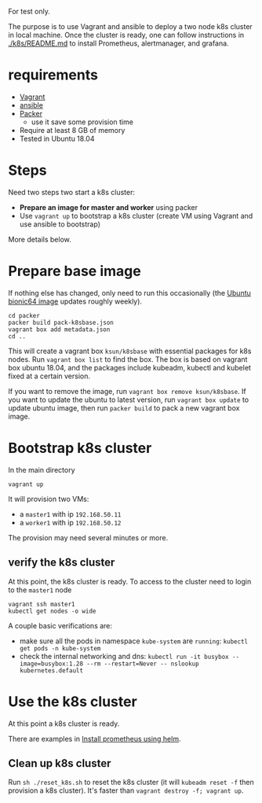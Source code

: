 For test only.

The purpose is to use Vagrant and ansible to deploy a two node k8s cluster in
local machine.  Once the cluster is ready, one can follow instructions in
[./k8s/README.md](./k8s/README.md) to install Prometheus, alertmanager, and
grafana.

# requirements
* [Vagrant](https://vagrantup.com/)
* [ansible](https://www.ansible.com/)
* [Packer](https://packer.io)
  - use it save some provision time
* Require at least 8 GB of memory
* Tested in Ubuntu 18.04

# Steps
Need two steps two start a k8s cluster:
* **Prepare an image for master and worker** using packer
* Use `vagrant up` to bootstrap a k8s cluster (create VM using Vagrant and use ansible to bootstrap)

More details below.

# Prepare base image

If nothing else has changed, only need to run this occasionally (the [Ubuntu
bionic64 image](https://app.vagrantup.com/ubuntu/boxes/bionic64) updates
roughly weekly).

```
cd packer
packer build pack-k8sbase.json
vagrant box add metadata.json
cd ..
```

This will create a vagrant box `ksun/k8sbase` with essential packages for k8s
nodes.  Run `vagrant box list` to find the box.  The box is based on vagrant box
ubuntu 18.04, and the packages include kubeadm, kubectl and kubelet fixed at a
certain version.

If you want to remove the image, run `vagrant box remove ksun/k8sbase`. If you
want to update the ubuntu to latest version, run `vagrant box update` to update
ubuntu image, then run `packer build` to pack a new vagrant box image.


# Bootstrap k8s cluster
In the main directory
```
vagrant up
```
It will provision two VMs:
- a `master1` with ip `192.168.50.11`
- a `worker1` with ip `192.168.50.12`

The provision may need several minutes or more.

## verify the k8s cluster
At this point, the k8s cluster is ready. To access to the cluster need to login
to the `master1` node
```
vagrant ssh master1
kubectl get nodes -o wide
```

A couple basic verifications are:
* make sure all the pods in namespace `kube-system` are `running`:
  `kubectl get pods -n kube-system`
* check the internal networking and dns: 
  `kubectl run -it busybox --image=busybox:1.28 --rm --restart=Never -- nslookup kubernetes.default`


# Use the k8s cluster
At this point a k8s cluster is ready.

There are examples in [Install prometheus using helm](./k8s/README.md).

## Clean up k8s cluster
Run `sh ./reset_k8s.sh` to reset the k8s cluster (it will `kubeadm reset -f` then provision a k8s cluster).
It's faster than `vagrant destroy -f; vagrant up`.

